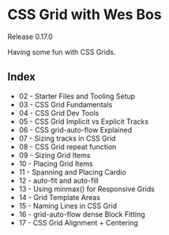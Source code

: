 # CSS Grid with Wes Bos
Release 0.17.0

Having some fun with CSS Grids.

## Index
- 02 - Starter Files and Tooling Setup
- 03 - CSS Grid Fundamentals
- 04 - CSS Grid Dev Tools
- 05 - CSS Grid Implicit vs Explicit Tracks
- 06 - CSS grid-auto-flow Explained
- 07 - Sizing tracks in CSS Grid
- 08 - CSS Grid repeat function
- 09 - Sizing Grid Items
- 10 - Placing Grid Items
- 11 - Spanning and Placing Cardio
- 12 - auto-fit and auto-fill
- 13 - Using minmax() for Responsive Grids
- 14 - Grid Template Areas
- 15 - Naming Lines in CSS Grid
- 16 - grid-auto-flow dense Block Fitting
- 17 - CSS Grid Alignment + Centering
